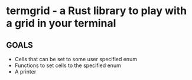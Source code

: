 # termgrid - a Rust library to play with a grid in your terminal

## GOALS
- Cells that can be set to some user specified enum
- Functions to set cells to the specified enum
- A printer
